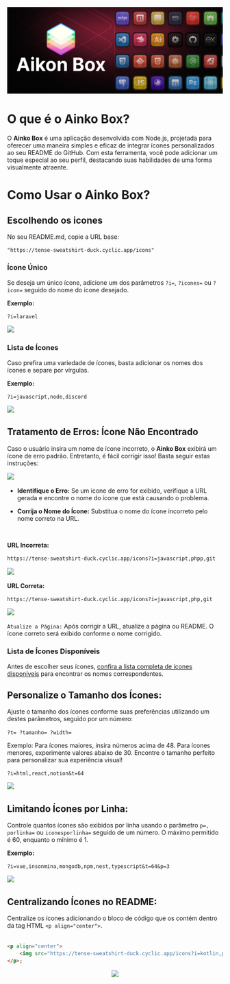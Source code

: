 <img src="https://github.com/Cleber-Sanches/Aikon-box/blob/main/.github/banner.svg"/>

# O que é o Ainko Box?
O **Ainko Box** é uma aplicação desenvolvida com Node.js, projetada para oferecer uma maneira simples e eficaz de integrar ícones personalizados ao seu README do GitHub. Com esta ferramenta, você pode adicionar um toque especial ao seu perfil, destacando suas habilidades de uma forma visualmente atraente.

# Como Usar o Ainko Box?
## Escolhendo os icones
No seu README.md, copie a URL base: 
```plaintext
"https://tense-sweatshirt-duck.cyclic.app/icons"
```

### Ícone Único
Se deseja um único ícone, adicione um dos parâmetros `?i=`, `?icones=` ou `?icon=` seguido do nome do ícone desejado. 

**Exemplo:**
``` plaintext
?i=laravel
```
![](https://tense-sweatshirt-duck.cyclic.app/icons?i=laravel)

### Lista de Ícones
Caso prefira uma variedade de ícones, basta adicionar os nomes dos ícones e separe por vírgulas. 

**Exemplo:**
``` plaintext
?i=javascript,node,discord
```

![](https://tense-sweatshirt-duck.cyclic.app/icons?i=javascript,nodejs,discord)

## Tratamento de Erros: Ícone Não Encontrado

Caso o usuário insira um nome de ícone incorreto, o **Ainko Box** exibirá um ícone de erro padrão. Entretanto, é fácil corrigir isso! Basta seguir estas instruções:

![](https://tense-sweatshirt-duck.cyclic.app/icons?i=e)


-  **Identifique o Erro:** Se um ícone de erro for exibido, verifique a URL gerada e encontre o nome do ícone que está causando o problema.

- **Corrija o Nome do Ícone:** Substitua o nome do ícone incorreto pelo nome correto na URL. 

<br>


**URL Incorreta:** <br>
```html 
https://tense-sweatshirt-duck.cyclic.app/icons?i=javascript,phpp,git
```
![](https://tense-sweatshirt-duck.cyclic.app/icons?i=javascript,phpp,git)

**URL Correta:**  <br>
```html
https://tense-sweatshirt-duck.cyclic.app/icons?i=javascript,php,git
```
![](https://tense-sweatshirt-duck.cyclic.app/icons?i=javascript,php,git)
<br>

 `Atualize a Página:` Após corrigir a URL, atualize a página ou README. O ícone correto será exibido conforme o nome corrigido.

  

### Lista de Ícones Disponíveis
Antes de escolher seus ícones, [confira a lista completa de ícones disponíveis](lik) para encontrar os nomes correspondentes.

## Personalize o Tamanho dos Ícones:

Ajuste o tamanho dos ícones conforme suas preferências utilizando um destes parâmetros, seguido por um número:

`
?t=
?tamanho=
?width=
`

Exemplo: Para ícones maiores, insira números acima de 48. Para ícones menores, experimente valores abaixo de 30. Encontre o tamanho perfeito para personalizar sua experiência visual!

``` plaintext
?i=html,react,notion&t=64
```

![](https://tense-sweatshirt-duck.cyclic.app/icons?i=html,react,notion&t=64)

## Limitando Ícones por Linha:

Controle quantos ícones são exibidos por linha usando o parâmetro `p=,` `porlinha=` ou `iconesporlinha=` seguido de um número. O máximo permitido é 60, enquanto o mínimo é 1.

**Exemplo:**

```plaintext
?i=vue,insonmina,mongodb,npm,nest,typescript&t=64&p=3
```
![](https://tense-sweatshirt-duck.cyclic.app/icons?i=vue,mysql,css,beekeeper,vscode,express.js&t=64&p=3)

## Centralizando Ícones no README:

Centralize os ícones adicionando o bloco de código que os contém dentro da tag HTML `<p align="center">`.

```html

<p align="center">
    <img src="https://tense-sweatshirt-duck.cyclic.app/icons?i=kotlin,postgresql,bootstrap,nodemon,ruby&t=53" />
</p>;
```
<p align="center">
    <img src="https://tense-sweatshirt-duck.cyclic.app/icons?i=kotlin,postgresql,bootstrap,nodemon,ruby&t=53" />
</p>

